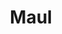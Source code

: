 ---
title: "Maul"
id: "Maul"
image: "/images/star_wars/Maul.jpg"
link: "https://square.link/u/myvbyX18"
price: "$5.00"
description: "MAUL VINYL STICKER | 3\""
---
